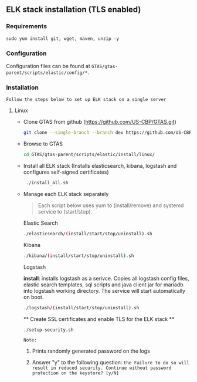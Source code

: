 ## ELK stack installation (TLS enabled)
### Requirements
    sudo yum install git, wget, maven, unzip -y
### Configuration

  Configuration files can be found at `GTAS/gtas-parent/scripts/elastic/config/*`. 

### Installation 

`` Follow the steps below to set up ELK stack on a single server ``

1. Linux

    *  Clone GTAS from github (https://github.com/US-CBP/GTAS.git)

        ```bash
        git clone --single-branch --branch dev https://github.com/US-CBP/GTAS.git
        ```
    * Browse to GTAS
        ```bash
        cd GTAS/gtas-parent/scripts/elastic/install/linux/
        ```
    * Install all ELK stack (Installs elasticsearch, kibana, logstash and configures self-signed certificates)

        ```bash
         ./install_all.sh
        ```

    * Manage each ELK stack separately 

        > Each script below uses yum to (install/remove) and systemd service to (start/stop).

        Elastic Search
        ```bash
        ./elasticsearch/(install/start/stop/uninstall).sh 
        ``` 
        Kibana
        ```bash
        ./kibana/(install/start/stop/uninstall).sh
        ```

        Logstash
        
        **install**: installs logstash as a serivce. Copies all  logstash config files, elastic search templates, sql scripts and java client jar for mariadb into logstash working directory. The service will start automatically on boot.

         ```bash
        ./logstash/(install/start/stop/uninstall).sh
        ```

        ** Create SSL certificates and enable TLS for the ELK stack **
        
        ```
        ./setup-security.sh
        ```

        `` Note: ``

        1. Prints randomly generated password on the logs
        
        2. Answer "y" to the following question: 
            `the Failure to do so will result in reduced security. Continue without password protection on the keystore? [y/N]`
